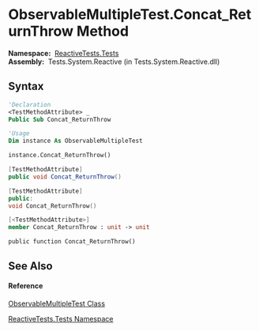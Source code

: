 # ObservableMultipleTest.Concat\_ReturnThrow Method

**Namespace:**  [ReactiveTests.Tests](ReactiveTests.Tests\ReactiveTests.Tests.md)  
**Assembly:**  Tests.System.Reactive (in Tests.System.Reactive.dll)

## Syntax

```vb
'Declaration
<TestMethodAttribute> _
Public Sub Concat_ReturnThrow
```

```vb
'Usage
Dim instance As ObservableMultipleTest

instance.Concat_ReturnThrow()
```

```csharp
[TestMethodAttribute]
public void Concat_ReturnThrow()
```

```c++
[TestMethodAttribute]
public:
void Concat_ReturnThrow()
```

```fsharp
[<TestMethodAttribute>]
member Concat_ReturnThrow : unit -> unit 
```

```jscript
public function Concat_ReturnThrow()
```

## See Also

#### Reference

[ObservableMultipleTest Class](ObservableMultipleTest\ObservableMultipleTest.md)

[ReactiveTests.Tests Namespace](ReactiveTests.Tests\ReactiveTests.Tests.md)





